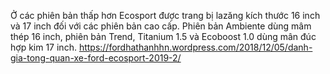 Ở các phiên bản thấp hơn Ecosport được trang bị lazăng kích thước 16 inch và 17 inch đối với các phiên bản cao cấp. Phiên bản Ambiente dùng mâm thép 16 inch, phiên bản Trend, Titanium 1.5 và Ecoboost 1.0 dùng mân đúc hợp kim 17 inch.
https://fordhathanhhn.wordpress.com/2018/12/05/danh-gia-tong-quan-xe-ford-ecosport-2019-2/
